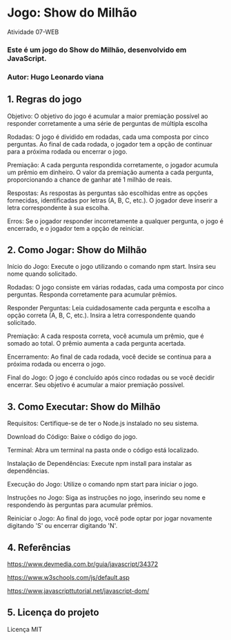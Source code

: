 # Jogo: Show do Milhão
Atividade 07-WEB

### Este é um jogo do Show do Milhão, desenvolvido em JavaScript.

### Autor: Hugo Leonardo viana


## 1. Regras do jogo

<p>Objetivo: O objetivo do jogo é acumular a maior premiação possível ao responder corretamente a uma série de perguntas de múltipla escolha</p>

<p>Rodadas: O jogo é dividido em rodadas, cada uma composta por cinco perguntas. Ao final de cada rodada, o jogador tem a opção de continuar para a próxima rodada ou encerrar o jogo.</p>

<p>Premiação: A cada pergunta respondida corretamente, o jogador acumula um prêmio em dinheiro. O valor da premiação aumenta a cada pergunta, proporcionando a chance de ganhar até 1 milhão de reais.</p>

<p>Respostas: As respostas às perguntas são escolhidas entre as opções fornecidas, identificadas por letras (A, B, C, etc.). O jogador deve inserir a letra correspondente à sua escolha.</p>

<p>Erros: Se o jogador responder incorretamente a qualquer pergunta, o jogo é encerrado, e o jogador tem a opção de reiniciar.</p>
 
## 2. Como Jogar: Show do Milhão

<p>Início do Jogo: Execute o jogo utilizando o comando npm start. Insira seu nome quando solicitado.</p>

<p>Rodadas: O jogo consiste em várias rodadas, cada uma composta por cinco perguntas. Responda corretamente para acumular prêmios.</p>

<p>Responder Perguntas: Leia cuidadosamente cada pergunta e escolha a opção correta (A, B, C, etc.). Insira a letra correspondente quando solicitado.</p>

<p>Premiação: A cada resposta correta, você acumula um prêmio, que é somado ao total. O prêmio aumenta a cada pergunta acertada.</p>

<p>Encerramento: Ao final de cada rodada, você decide se continua para a próxima rodada ou encerra o jogo.</p>

<p>Final do Jogo: O jogo é concluído após cinco rodadas ou se você decidir encerrar. Seu objetivo é acumular a maior premiação possível.</p>


## 3. Como Executar: Show do Milhão

<p>Requisitos: Certifique-se de ter o Node.js instalado no seu sistema.</p>
<p>Download do Código: Baixe o código do jogo.</p>
<p>Terminal: Abra um terminal na pasta onde o código está localizado.</p>
<p>Instalação de Dependências: Execute npm install para instalar as dependências.</p>
<p>Execução do Jogo: Utilize o comando npm start para iniciar o jogo.</p>
<p>Instruções no Jogo: Siga as instruções no jogo, inserindo seu nome e respondendo às perguntas para acumular prêmios.</p>
<p>Reiniciar o Jogo: Ao final do jogo, você pode optar por jogar novamente digitando 'S' ou encerrar digitando 'N'.</p>


## 4. Referências
https://www.devmedia.com.br/guia/javascript/34372

https://www.w3schools.com/js/default.asp

https://www.javascripttutorial.net/javascript-dom/

## 5. Licença do projeto
Licença MIT






